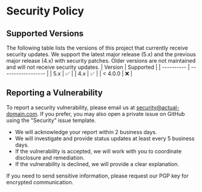# Security Policy

## Supported Versions

The following table lists the versions of this project that currently receive security updates. We support the latest major release (5.x) and the previous major release (4.x) with security patches. Older versions are not maintained and will not receive security updates.
| Version    | Supported          |
| ---------- | ------------------ |
| 5.x        | :white_check_mark: |
| 4.x        | :white_check_mark: |
| < 4.0.0    | :x:                |

## Reporting a Vulnerability

To report a security vulnerability, please email us at [security@actual-domain.com](mailto:security@papersthatdream.com). If you prefer, you may also open a private issue on GitHub using the "Security" issue template.

- We will acknowledge your report within 2 business days.
- We will investigate and provide status updates at least every 5 business days.
- If the vulnerability is accepted, we will work with you to coordinate disclosure and remediation.
- If the vulnerability is declined, we will provide a clear explanation.

If you need to send sensitive information, please request our PGP key for encrypted communication.
